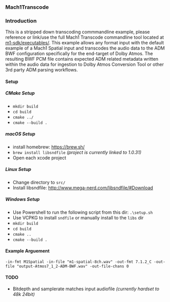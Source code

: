 ### Mach1Transcode

### Introduction
This is a stripped down transcoding commmandline example, please reference or link/use the full Mach1 Transcode commandline tool located at [m1-sdk/executables/](https://github.com/Mach1Studios/m1-sdk/tree/master/executables). This example allows any format input with the default example of a Mach1 Spatial input and transcodes the audio data to the ADM BWF configuration specifically for the end-target of Dolby Atmos. The resulting BWF PCM file contains expected ADM related metadata written within the audio data for ingestion to Dolby Atmos Conversion Tool or other 3rd party ADM parsing workflows.

#### Setup

##### CMake Setup
 - `mkdir build`
 - `cd build`
 - `cmake ../`
 - `cmake --build .`

##### macOS Setup
 - install homebrew: https://brew.sh/
 - `brew install libsndfile` _(project is currently linked to 1.0.31)_
 - Open each xcode project

##### Linux Setup
- Change directory to `src/`
- Install libsndfile: http://www.mega-nerd.com/libsndfile/#Download

##### Windows Setup
- Use Powershell to run the following script from this dir: `.\setup.sh`
- Use VCPKG to install `sndfile` or manually install to the `libs` dir
- `mkdir build`
- `cd build`
- `cmake ..`
- `cmake --build .`

#### Example Arguement
`-in-fmt M1Spatial -in-file "m1-spatial-8ch.wav" -out-fmt 7.1.2_C -out-file "output-Atmos7_1_2-ADM-BWF.wav" -out-file-chans 0`

#### TODO
 - Bitdepth and samplerate matches input audiofile _(currently hardset to 48k 24bit)_
